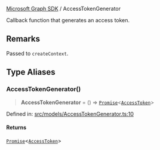 [Microsoft Graph SDK](README.md) / AccessTokenGenerator

Callback function that generates an access token.

## Remarks

Passed to `createContext`.

## Type Aliases

### AccessTokenGenerator()

> **AccessTokenGenerator** = () => [`Promise`](https://developer.mozilla.org/docs/Web/JavaScript/Reference/Global_Objects/Promise)\<[`AccessToken`](AccessToken.md#accesstoken)\>

Defined in: [src/models/AccessTokenGenerator.ts:10](https://github.com/Future-Secure-AI/microsoft-graph/blob/main/src/models/AccessTokenGenerator.ts#L10)

#### Returns

[`Promise`](https://developer.mozilla.org/docs/Web/JavaScript/Reference/Global_Objects/Promise)\<[`AccessToken`](AccessToken.md#accesstoken)\>
